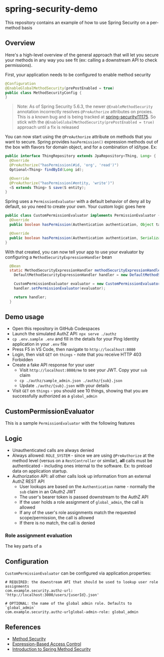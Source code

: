 # spring-security-demo

This repository contains an example of how to use Spring Security on a per-method basis

## Overview

Here's a high-level overview of the general approach that will let you secure your methods in any way you see fit (ex: calling a downstream API to check permissions).

First, your application needs to be configured to enable method security

```java
@Configuration
@EnableGlobalMethodSecurity(prePostEnabled = true)
public class MethodSecurityConfig {
}
```

> Note: As of Spring Security 5.6.3, the newer `@EnableMethodSecurity` annotation incorrectly resolves `@PreAuthorize` attributes on proxies. This is a known bug and is being tracked at [spring-security/11175](https://github.com/spring-projects/spring-security/issues/11175). So stick with the `@EnableGlobalMethodSecurity(prePostEnabled = true)` approach until a fix is released

You can now start using the `@PreAuthorize` attribute on methods that you want to secure. Spring provides `hasPermission()` expression methods out of the box with flavors for domain object, and for a combination of id/type. Ex:

```java
public interface ThingRepository extends JpaRepository<Thing, Long> {
  @Override
  @PreAuthorize("hasPermission(#id, 'org', 'read')")
  Optional<Thing> findById(Long id);

  @Override
  @PreAuthorize("hasPermission(#entity, 'write')")
  <S extends Thing> S save(S entity);
}
```

Spring uses a `PermissionEvaluator` with a default behavior of deny all by default, so you need to create your own. Your custom logic goes here

```java
public class CustomPermissionEvaluator implements PermissionEvaluator {
  @Override
  public boolean hasPermission(Authentication authentication, Object targetDomainObject, Object permission) { }

  @Override
  public boolean hasPermission(Authentication authentication, Serializable targetId, String targetType, Object permission) { }
}
```

With that created, you can now tell your app to use your evaluator by configuring a `MethodSecurityExpressionHandler` bean

```java
  @Bean
  static MethodSecurityExpressionHandler methodSecurityExpressionHandler() {
    DefaultMethodSecurityExpressionHandler handler = new DefaultMethodSecurityExpressionHandler();

    CustomPermissionEvaluator evaluator = new CustomPermissionEvaluator();
    handler.setPermissionEvaluator(evaluator);

    return handler;
  }
```

## Demo usage

* Open this repository in GitHub Codespaces
* Launch the simulated AuthZ API: `npx serve ./authz`
* `cp .env.sample .env` and fill in the details for your Ping Identity application in your `.env` file
* Press F5 in VS Code, then navigate to `http://localhost:8080`
* Login, then visit `GET` on `things` - note that you receive HTTP 403 Forbidden
* Create a fake API response for your user
  * Visit `http://localhost:8080/me` to see your JWT. Copy your `sub` claim
  * `cp ./authz/sample_admin.json ./authz/{sub}.json`
  * Update `./authz/{sub}.json` with your details
* Visit `GET` on `things` - you should see 10 things, showing that you are successfully authorized as a `global_admin`


## CustomPermissionEvaluator

This is a sample `PermissionEvaluator` with the following features

## Logic

* Unauthenticated calls are always denied
* Always allowed: `ROLE_SYSTEM` - since we are using `@PreAuthorize` at the method level (versus on a `RestController` or similar), **all** calls must be authenticated - including ones internal to the software. Ex: to preload data on application startup.
* Authorization API: all other calls look up information from an external AuthZ REST API
  * User lookups are based on the `Authentication` name - normally the `sub` claim in an OAuth2 JWT
  * The user's bearer token is passed downstream to the AuthZ API
  * If the user holds a role assignment of `global_admin`, the call is allowed
  * If any of the user's role assignments match the requested scope/permission, the call is allowed
  * If there is no match, the call is denied

### Role assignment evaluation

The key parts of a 



## Configuration

`CustomPermissionEvaluator` can be configured via application.properties:

```
# REQUIRED: the downstream API that should be used to lookup user role assignments
com.example.security.authz-url: 'http://localhost:3000/users/{userId}.json'

# OPTIONAL: the name of the global admin role. Defaults to `global_admin`
com.example.security.authz-urlglobal-admin-role: global_admin
```

## References

* [Method Security](https://docs.spring.io/spring-security/reference/servlet/authorization/method-security.html)
* [Expression-Based Access Control](https://docs.spring.io/spring-security/reference/servlet/authorization/expression-based.html#_method_security_expressions)
* [Introduction to Spring Method Security](https://www.baeldung.com/spring-security-method-security)
